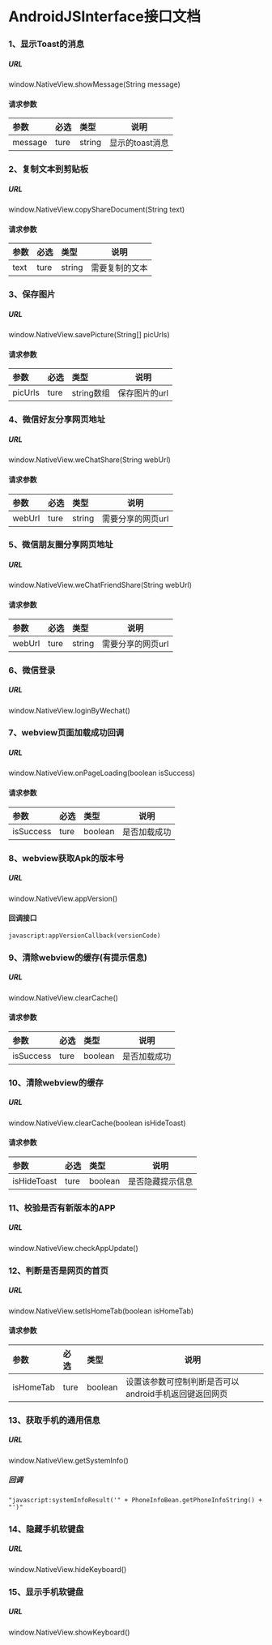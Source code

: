# AndroidJSInterface接口文档

### 1、显示Toast的消息
##### URL
window.NativeView.showMessage(String message)
#### 请求参数
|参数|必选|类型|说明|
|:----- |:-------|:-----|----- |
|message |ture |string|显示的toast消息 |

### 2、复制文本到剪贴板
##### URL
window.NativeView.copyShareDocument(String text)
#### 请求参数
|参数|必选|类型|说明|
|:----- |:-------|:-----|----- |
|text |ture |string|需要复制的文本 |

### 3、保存图片
##### URL
window.NativeView.savePicture(String[] picUrls)
#### 请求参数
|参数|必选|类型|说明|
|:----- |:-------|:-----|----- |
|picUrls |ture |string数组|保存图片的url |

### 4、微信好友分享网页地址
##### URL
window.NativeView.weChatShare(String webUrl)
#### 请求参数
|参数|必选|类型|说明|
|:----- |:-------|:-----|----- |
|webUrl |ture |string|需要分享的网页url |

### 5、微信朋友圈分享网页地址
##### URL
window.NativeView.weChatFriendShare(String webUrl)
#### 请求参数
|参数|必选|类型|说明|
|:----- |:-------|:-----|----- |
|webUrl |ture |string|需要分享的网页url |

### 6、微信登录
##### URL
window.NativeView.loginByWechat()

### 7、webview页面加载成功回调
##### URL
window.NativeView.onPageLoading(boolean isSuccess)
#### 请求参数
|参数|必选|类型|说明|
|:----- |:-------|:-----|----- |
|isSuccess |ture |boolean|是否加载成功 |

### 8、webview获取Apk的版本号
##### URL
window.NativeView.appVersion()
#### 回调接口
```
javascript:appVersionCallback(versionCode)
```

### 9、清除webview的缓存(有提示信息)
##### URL
window.NativeView.clearCache()
#### 请求参数
|参数|必选|类型|说明|
|:----- |:-------|:-----|----- |
|isSuccess |ture |boolean|是否加载成功 |

### 10、清除webview的缓存
##### URL
window.NativeView.clearCache(boolean isHideToast)
#### 请求参数
|参数|必选|类型|说明|
|:----- |:-------|:-----|----- |
|isHideToast |ture |boolean|是否隐藏提示信息 |

### 11、校验是否有新版本的APP
##### URL
window.NativeView.checkAppUpdate()

### 12、判断是否是网页的首页
##### URL
window.NativeView.setIsHomeTab(boolean isHomeTab)
#### 请求参数
|参数|必选|类型|说明|
|:----- |:-------|:-----|----- |
|isHomeTab |ture |boolean|设置该参数可控制判断是否可以android手机返回键返回网页 |

### 13、获取手机的通用信息
##### URL
window.NativeView.getSystemInfo()
##### 回调
```
"javascript:systemInfoResult('" + PhoneInfoBean.getPhoneInfoString() + "')"
```

### 14、隐藏手机软键盘
##### URL
window.NativeView.hideKeyboard()

### 15、显示手机软键盘
##### URL
window.NativeView.showKeyboard()















